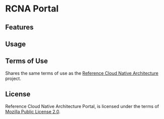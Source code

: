 # RCNA Portal

## Features

## Usage

## Terms of Use

Shares the same terms of use as the [Reference Cloud Native Architecture](../README.md#terms-of-use) project.

## License

Reference Cloud Native Architecture Portal, is licensed under the terms of [Mozilla Public License 2.0](../LICENSE).

